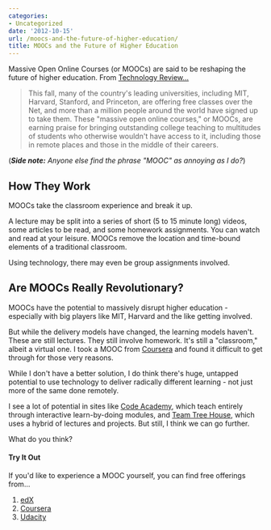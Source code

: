 ```yaml
---
categories:
- Uncategorized
date: '2012-10-15'
url: /moocs-and-the-future-of-higher-education/
title: MOOCs and the Future of Higher Education
---
```


Massive Open Online Courses (or MOOCs) are said to be reshaping the future of higher education. From <a href="http://www.technologyreview.com/featured-story/429376/the-crisis-in-higher-education/">Technology Review...</a>

<blockquote>This fall, many of the country's leading universities, including MIT, Harvard, Stanford, and Princeton, are offering free classes over the Net, and more than a million people around the world have signed up to take them. These "massive open online courses," or MOOCs, are earning praise for bringing outstanding college teaching to multitudes of students who otherwise wouldn't have access to it, including those in remote places and those in the middle of their careers.</blockquote>

(<em><strong>Side note:</strong> Anyone else find the phrase "MOOC" as annoying as I do?</em>)

<h2>How They Work</h2>

MOOCs take the classroom experience and break it up.
<!--more-->
A lecture may be split into a series of short (5 to 15 minute long) videos, some articles to be read, and some homework assignments. You can watch and read at your leisure. MOOCs remove the location and time-bound elements of a traditional classroom.

Using technology, there may even be group assignments involved.

<h2>Are MOOCs Really Revolutionary?</h2>

MOOCs have the potential to massively disrupt higher education - especially with big players like MIT, Harvard and the like getting involved.

But while the delivery models have changed, the learning models haven't. These are still lectures. They still involve homework. It's still a "classroom," albeit a virtual one. I took a MOOC from <a href="https://www.coursera.org/">Coursera</a> and found it difficult to get through for those very reasons.

While I don't have a better solution, I do think there's huge, untapped potential to use technology to deliver radically different learning - not just more of the same done remotely.

I see a lot of potential in sites like <a href="http://www.codecademy.com/">Code Academy</a>, which teach entirely through interactive learn-by-doing modules, and <a href="http://teamtreehouse.com/">Team Tree House</a>, which uses a hybrid of lectures and projects. But still, I think we can go further.

What do you think?

<h4>Try It Out</h4>

If you'd like to experience a MOOC yourself, you can find free offerings from...
<ol>
<li><a href="https://www.edx.org/">edX</a></li>
<li><a href="https://www.coursera.org/">Coursera</a></li>
<li><a href="http://www.udacity.com/">Udacity</a></li>
</ol>